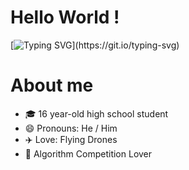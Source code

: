 # Hello World !

[![Typing SVG](https://readme-typing-svg.demolab.com?font=Fira+Code&pause=1000&color=08538A&center=true&vCenter=true&width=435&lines=Stay+Hungry%2C+Stay+Foolish.)](https://git.io/typing-svg)

# About me

- 🎓 16 year-old high school student
- 😄 Pronouns: He / Him
- ✈️ Love: Flying Drones
- 🎇 Algorithm Competition Lover
